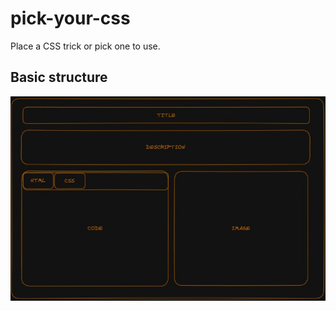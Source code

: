 # pick-your-css
Place a CSS trick or pick one to use.

## Basic structure
![excalidraw image of the basic structure](./images/pick-your-css-example.jpg)